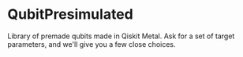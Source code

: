 # QubitPresimulated
Library of premade qubits made in Qiskit Metal. Ask for a set of target parameters, and we'll give you a few close choices.
